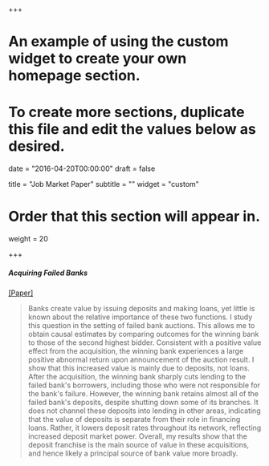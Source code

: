 +++
# An example of using the custom widget to create your own homepage section.
# To create more sections, duplicate this file and edit the values below as desired.

date = "2016-04-20T00:00:00"
draft = false

title = "Job Market Paper"
subtitle = ""
widget = "custom"

# Order that this section will appear in.
weight = 20

+++

##### Acquiring Failed Banks

<a href="/pdf/SVij_JMP.pdf" target="_blank">[Paper]</a>  


 
  <blockquote> Banks create value by issuing deposits and making loans, yet little is known about the relative importance of these two functions.  I study this question in the setting of failed bank auctions.  This allows me to obtain causal estimates by comparing outcomes for the winning bank to those of the second highest bidder.  Consistent with a positive value effect from the acquisition, the winning bank experiences a large positive abnormal return upon announcement of the auction result.  I show that this increased value is mainly due to deposits, not loans.  After the acquisition, the winning bank sharply cuts lending to the failed bank's borrowers, including those who were not responsible for the bank's failure.  However, the winning bank retains almost all of the failed bank's deposits, despite shutting down some of its branches.  It does not channel these deposits into lending in other areas, indicating that the value of deposits is separate from their role in financing loans.  Rather, it lowers deposit rates throughout its network, reflecting increased deposit market power. Overall, my results show that the deposit franchise is the main source of value in these acquisitions, and hence likely a principal source of bank value more broadly. </blockquote>

